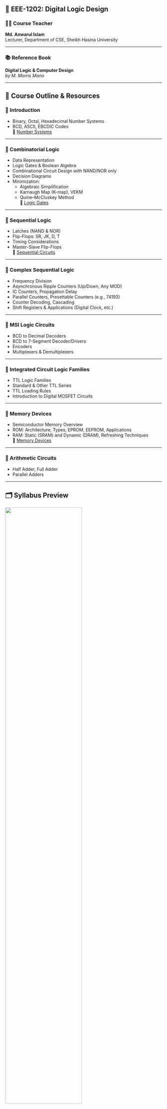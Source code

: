 ## 🔌 EEE-1202: Digital Logic Design

### 👨‍🏫 Course Teacher

**Md. Anwarul Islam**  
Lecturer, Department of CSE, Sheikh Hasina University

---

### 📚 Reference Book

**Digital Logic & Computer Design**  
_by M. Morris Mano_

---

## 🧭 Course Outline & Resources

### 🔹 Introduction

- Binary, Octal, Hexadecimal Number Systems
- BCD, ASCII, EBCDIC Codes  
  📄 [Number Systems](./slides/Lecture%20slide%201.pdf)

---

### 🔹 Combinatorial Logic

- Data Representation
- Logic Gates & Boolean Algebra
- Combinational Circuit Design with NAND/NOR only
- Decision Diagrams
- Minimization:
  - Algebraic Simplification
  - Karnaugh Map (K-map), VEKM
  - Quine–McCluskey Method  
    📄 [Logic Gates](./slides/Lecture%20slide%202.pdf)

---

### 🔹 Sequential Logic

- Latches (NAND & NOR)
- Flip-Flops: SR, JK, D, T
- Timing Considerations
- Master-Slave Flip-Flops  
  📄 [Sequential Circuits](./slides/sequential%20circuit.pdf)

---

### 🔹 Complex Sequential Logic

- Frequency Division
- Asynchronous Ripple Counters (Up/Down, Any MOD)
- IC Counters, Propagation Delay
- Parallel Counters, Presettable Counters (e.g., 74193)
- Counter Decoding, Cascading
- Shift Registers & Applications (Digital Clock, etc.)

---

### 🔹 MSI Logic Circuits

- BCD to Decimal Decoders
- BCD to 7-Segment Decoder/Drivers
- Encoders
- Multiplexers & Demultiplexers

---

### 🔹 Integrated Circuit Logic Families

- TTL Logic Families
- Standard & Other TTL Series
- TTL Loading Rules
- Introduction to Digital MOSFET Circuits

---

### 🔹 Memory Devices

- Semiconductor Memory Overview
- ROM: Architecture, Types, EPROM, EEPROM, Applications
- RAM: Static (SRAM) and Dynamic (DRAM), Refreshing Techniques  
  📄 [Memory Devices](./slides/memory%20deivces.pdf)

---

### 🔹 Arithmetic Circuits

- Half Adder, Full Adder
- Parallel Adders

---

## 🗂️ Syllabus Preview

<img src="../extra/sy2.png" width="70%">

---
